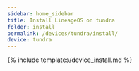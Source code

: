 ```yaml
---
sidebar: home_sidebar
title: Install LineageOS on tundra
folder: install
permalink: /devices/tundra/install/
device: tundra
---
```

{% include templates/device_install.md %}
